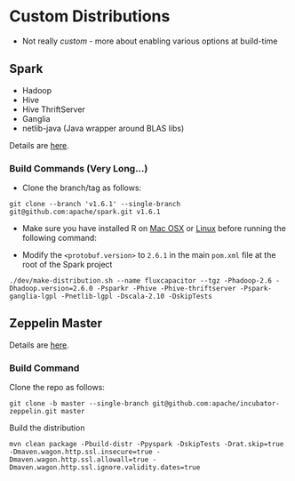 # Custom Distributions
* Not really *custom* - more about enabling various options at build-time

## Spark
* Hadoop 
* Hive
* Hive ThriftServer
* Ganglia
* netlib-java (Java wrapper around BLAS libs)

Details are [here](http://spark.apache.org/docs/latest/building-spark.html).

### Build Commands (Very Long...)
* Clone the branch/tag as follows:
```
git clone --branch 'v1.6.1' --single-branch git@github.com:apache/spark.git v1.6.1
```
* Make sure you have installed R on [Mac OSX](https://cran.r-project.org/bin/macosx/) or [Linux](https://www.digitalocean.com/community/tutorials/how-to-set-up-r-on-ubuntu-14-04) before running the following command:

* Modify the `<protobuf.version>` to `2.6.1` in the main `pom.xml` file at the root of the Spark project
```
./dev/make-distribution.sh --name fluxcapacitor --tgz -Phadoop-2.6 -Dhadoop.version=2.6.0 -Psparkr -Phive -Phive-thriftserver -Pspark-ganglia-lgpl -Pnetlib-lgpl -Dscala-2.10 -DskipTests
```

## Zeppelin Master

Details are [here](https://github.com/apache/incubator-zeppelin).

### Build Command
Clone the repo as follows:

```
git clone -b master --single-branch git@github.com:apache/incubator-zeppelin.git master
```

Build the distribution
```
mvn clean package -Pbuild-distr -Ppyspark -DskipTests -Drat.skip=true -Dmaven.wagon.http.ssl.insecure=true -Dmaven.wagon.http.ssl.allowall=true -Dmaven.wagon.http.ssl.ignore.validity.dates=true
```